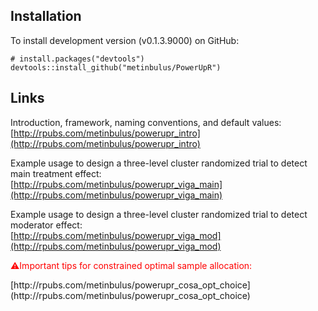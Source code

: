 ## Installation

To install development version (v0.1.3.9000) on GitHub:
```{r}
# install.packages("devtools")
devtools::install_github("metinbulus/PowerUpR")
```

## Links

Introduction, framework, naming conventions, and default values:    
[http://rpubs.com/metinbulus/powerupr_intro](http://rpubs.com/metinbulus/powerupr_intro)

Example usage to design a three-level cluster randomized trial to detect main treatment effect:    
[http://rpubs.com/metinbulus/powerupr_viga_main](http://rpubs.com/metinbulus/powerupr_viga_main)

Example usage to design a three-level cluster randomized trial to detect moderator effect:    
[http://rpubs.com/metinbulus/powerupr_viga_mod](http://rpubs.com/metinbulus/powerupr_viga_mod)

<p style="color:red">&#9888;Important tips for constrained optimal sample allocation:</p>       
[http://rpubs.com/metinbulus/powerupr_cosa_opt_choice](http://rpubs.com/metinbulus/powerupr_cosa_opt_choice)
